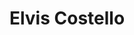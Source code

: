 ---
title: "Elvis Costello"
summary: "Declan Patrick MacManus , known professionally as Elvis Costello, is an English singer-songwriter and record producer. He has won multiple awards in his career, including two Grammy Awards in 1999 and 2020, and has twice been nominated for the Brit Award for Best British Male Artist. In 2003, he was inducted into the Rock and Roll Hall of Fame. In 2004, Rolling Stone ranked Costello number 80 on its list of the 100 Greatest Artists of All Time.Costello began his career as part of London's pub rock scene in the early 1970s and later became associated with the first wave of the British punk and new wave movement that emerged in the mid-to-late 1970s. His critically acclaimed debut album My Aim Is True was released in 1977. Shortly after recording it, he formed the Attractions as his backing band. His second album This Year's Model was released in 1978, and was ranked number 11 by Rolling Stone on its list of the best albums from 1967 to 1987. His third album Armed Forces was released in 1979, and features his highest-charting single, \"Oliver's Army\" . His first three albums all appeared on Rolling Stone's list of the 500 Greatest Albums of All Time in 2003.
Costello and the Attractions toured and recorded together for the better part of a decade, although differences between them caused a split by 1986. Much of Costello's work since has been as a solo artist, although reunions with members of the Attractions have been credited to the group over the years. Costello's lyrics employ a wide vocabulary and frequent wordplay. His music has drawn on many diverse genres; one critic described him as a \"pop encyclopaedia\", able to \"reinvent the past in his own image\". Since 2002, his touring band has been known as the Imposters.
Costello has co-written several original songs for films, including \"God Give Me Strength\" from Grace of My Heart and \"The Scarlet Tide\" from Cold Mountain . For the latter, Elvis was nominated for the Academy Award for Best Original Song and the Grammy Award for Best Song Written for Visual Media."
slug: "elvis-costello"
image: "elvis-costello.jpg"
apple_music_artist_url: "https://music.apple.com/gb/artist/elvis-costello/497911"
wikipedia_url: "https://en.wikipedia.org/wiki/Elvis_Costello"
---